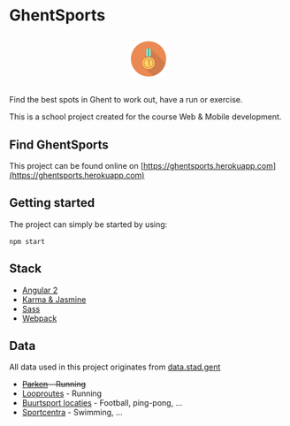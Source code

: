 # GhentSports

<div style="text-align:center; margin: 30px auto;"><img src="assets/icon.png" alt="Medal icon" /></div>

Find the best spots in Ghent to work out, have a run or exercise.

This is a school project created for the course Web & Mobile development.

## Find GhentSports

This project can be found online on [https://ghentsports.herokuapp.com](https://ghentsports.herokuapp.com)

## Getting started

The project can simply be started by using:

```
npm start
```

## Stack

- [Angular 2](https://angular.io/)
- [Karma & Jasmine](https://angular.io/docs/ts/latest/guide/testing.html)
- [Sass](http://sass-lang.com/)
- [Webpack](https://angular.io/docs/ts/latest/guide/webpack.html)

## Data

All data used in this project originates from [data.stad.gent](https://data.stad.gent/)

- ~~[Parken](https://data.stad.gent/datasets/parken) - Running~~
- [Looproutes](https://data.stad.gent/data/263) - Running
- [Buurtsport locaties](https://data.stad.gent/data/51) - Football, ping-pong, ...
- [Sportcentra](https://data.stad.gent/datasets/sportcentra) - Swimming, ...
